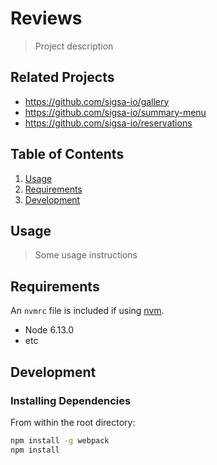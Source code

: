 # Reviews

> Project description

## Related Projects

  - https://github.com/sigsa-io/gallery
  - https://github.com/sigsa-io/summary-menu
  - https://github.com/sigsa-io/reservations

## Table of Contents

1. [Usage](#Usage)
1. [Requirements](#requirements)
1. [Development](#development)

## Usage

> Some usage instructions

## Requirements

An `nvmrc` file is included if using [nvm](https://github.com/creationix/nvm).

- Node 6.13.0
- etc

## Development

### Installing Dependencies

From within the root directory:

```sh
npm install -g webpack
npm install
```

